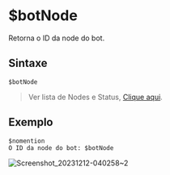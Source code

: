 # $botNode
Retorna o ID da node do bot.

## Sintaxe
```
$botNode
```
> Ver lista de Nodes e Status, [Clique aqui](https://botdesignerdiscord.com/status).

## Exemplo
```
$nomention
O ID da node do bot: $botNode
```
![Screenshot_20231212-040258~2](https://github.com/Kemi-Rawr/bdfd-wiki/assets/111205130/26424e06-0966-4099-93ae-4ad654e8a1bc)

